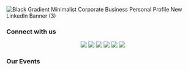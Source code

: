 ![Black Gradient Minimalist Corporate Business Personal Profile New LinkedIn Banner (3)](https://github.com/MTCBPDCDubai/MTCBPDCDubai/assets/70954808/e618a53a-4ee5-4de9-845e-07af784e90ba)


### <div>Connect with us</div>

<div align="center"> 
  <a href="https://instagram.com/mtcbpdc"><img src="https://img.shields.io/badge/Instagram-E4405F?style=for-the-badge&logo=instagram&logoColor=white"></a> 
  <a href="https://linkedin.com/company/microsoft-tech-club/"><img src="https://img.shields.io/badge/LinkedIn-0077B5?style=for-the-badge&logo=linkedin&logoColor=white"></a> 
  <a href="https://twitter.com/mtcbpdc"><img src="https://img.shields.io/badge/Twitter-1DA1F2?style=for-the-badge&logo=twitter&logoColor=white"></a> 
  <a href="mailto:microsofttechclub@dubai.bits-pilani.ac.in"><img src="https://img.shields.io/badge/Gmail-D14836?style=for-the-badge&logo=gmail&logoColor=white"></a>
  <a href="https://linktr.ee/mtcbpdc"><img src="https://img.shields.io/badge/linktree-39E09B?style=for-the-badge&logo=linktree&logoColor=white"></a> 
  <a href="https://twitter.com/mtcbpdc"><img src="https://img.shields.io/badge/YouTube-FF0000?style=for-the-badge&logo=youtube&logoColor=white"></a> 
  <!-- <a href="https://twitter.com/mtcbpdc"><img src="https://img.shields.io/badge/Discord-5865F2?style=for-the-badge&logo=discord&logoColor=white"></a>
  <a href="https://www.tiktok.com/@mtcbpdc"><img src="https://img.shields.io/badge/TikTok-000000?style=for-the-badge&logo=tiktok&logoColor=white"></a> -->
</div>

### <div> Our Events </div>
<!--
**MTCBPDCDubai/MTCBPDCDubai** is a ✨ _special_ ✨ repository because its `README.md` (this file) appears on your GitHub profile.

Here are some ideas to get you started:

- 🔭 I’m currently working on ...
- 🌱 I’m currently learning ...
- 👯 I’m looking to collaborate on ...
- 🤔 I’m looking for help with ...
- 💬 Ask me about ...
- 📫 How to reach me: ...
- 😄 Pronouns: ...
- ⚡ Fun fact: ...
-->
